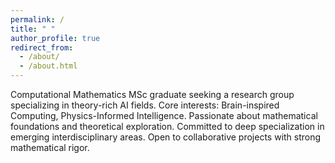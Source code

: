 ```yaml
---
permalink: /
title: " "
author_profile: true
redirect_from: 
  - /about/
  - /about.html
---
```


Computational Mathematics MSc graduate seeking a research group specializing in theory-rich AI fields. Core interests: Brain-inspired Computing, Physics-Informed Intelligence. Passionate about mathematical foundations and theoretical exploration. Committed to deep specialization in emerging interdisciplinary areas. Open to collaborative projects with strong mathematical rigor.
